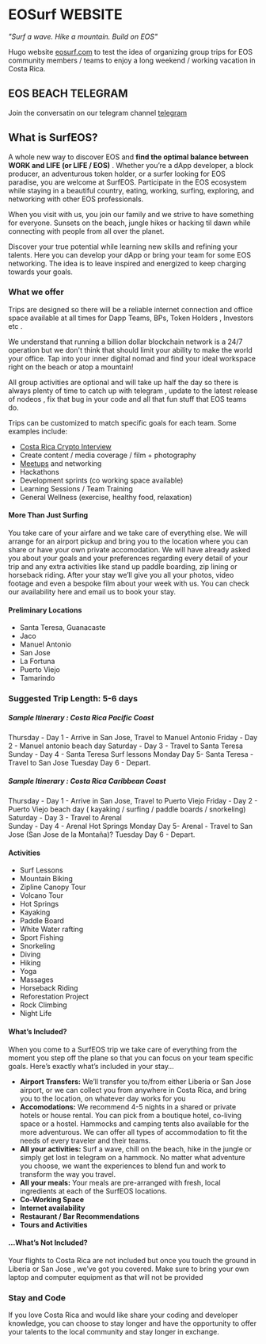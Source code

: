 # EOSurf WEBSITE  
*"Surf a wave. Hike a mountain. Build on EOS"*

Hugo website [eosurf.com](http://eosurf.com) to test the idea of organizing group trips for EOS community members / teams  to enjoy a long weekend / working vacation in Costa Rica. 

## EOS BEACH TELEGRAM
Join the conversatin on our telegram channel [telegram](https://t.me/eosbeach)

## What is SurfEOS?
A whole new way to discover EOS and **find the optimal balance between WORK and LIFE (or LIFE / EOS)** . Whether you’re a dApp developer, a block producer, an adventurous token holder, or a surfer looking for EOS paradise, you are welcome at SurfEOS. Participate in the EOS ecosystem while staying in a beautiful country, eating, working, surfing, exploring, and networking with other EOS professionals. 

When you visit with us, you join our family and we strive to have something for everyone. Sunsets on the beach, jungle hikes or hacking til dawn while connecting with people from all over the planet.

Discover your true potential while learning new skills and refining your talents. Here you can develop your dApp or bring your team for some EOS networking. The idea is to leave inspired and energized to keep charging towards your goals.

### What we offer
Trips are designed so there will be a reliable internet connection and office space available at all times for Dapp Teams, BPs, Token Holders , Investors etc . 

We understand that running a billion dollar blockchain network is a 24/7 operation but we don't think that should limit your ability to make the world your office. Tap into your inner digital nomad and find your ideal workspace right on the beach or atop a mountain!

All group activities are optional and will take up half the day so there is always plenty of time to catch up with telegram , update to the latest release of nodeos , fix that bug in your code and all that fun stuff that EOS teams do.

Trips can be customized to match specific goals for each team. Some examples include:

 - [Costa Rica Crypto Interview](https://www.youtube.com/channel/UCHPQbgCohxxg49zYrAFu_9Q/featured)
 - Create content / media coverage / film + photography
 - [Meetups](https://www.meetup.com/EOS-Costa-Rica/) and networking
 - Hackathons
 - Development sprints (co working space available)
 - Learning Sessions / Team Training
 - General Wellness (exercise, healthy food, relaxation)


#### More Than Just Surfing

You take care of your airfare and we take care of everything else. We will arrange for an airport pickup and bring you to the location where you can share or have your own private accomodation. We will have already asked you about your goals and your preferences regarding every detail of your trip and any extra activities like stand up paddle boarding, zip lining or horseback riding. After your stay we’ll give you all your photos, video footage and even a bespoke film about your week with us. You can check our availability here and email us to book your stay.

#### Preliminary Locations
 - Santa Teresa, Guanacaste
 - Jaco
 - Manuel Antonio
 - San Jose
 - La Fortuna
 - Puerto Viejo
 - Tamarindo

### Suggested Trip Length: 5-6 days

##### *Sample Itinerary* : Costa Rica Pacific Coast
Thursday - Day 1 - Arrive in San Jose, Travel to Manuel Antonio
Friday - Day 2 - Manuel antonio beach day
Saturday - Day 3 - Travel to Santa Teresa
Sunday - Day 4 - Santa Teresa Surf lessons
Monday Day 5-  Santa Teresa - Travel to San Jose
Tuesday Day 6 - Depart.

##### *Sample Itinerary* : Costa Rica Caribbean Coast
Thursday - Day 1 - Arrive in San Jose, Travel to Puerto Viejo
Friday - Day 2 - Puerto Viejo beach day ( kayaking / surfing / paddle boards / snorkeling) 
Saturday - Day 3 - Travel to Arenal  
Sunday - Day 4 - Arenal Hot Springs 
Monday Day 5-  Arenal - Travel to San Jose  (San Jose de la Montaña)?
Tuesday Day 6 - Depart.

#### Activities

- Surf Lessons
- Mountain Biking
- Zipline Canopy Tour
- Volcano Tour
- Hot Springs
- Kayaking
- Paddle Board
- White Water rafting
- Sport Fishing
- Snorkeling
- Diving
- Hiking
- Yoga
- Massages
- Horseback Riding
- Reforestation Project
- Rock Climbing
- Night Life

#### What’s Included?

When you come to a SurfEOS trip we take care of everything from the moment you step off the plane so that you can focus on your team specific goals. Here’s exactly what’s included in your stay…

- **Airport Transfers:** We’ll transfer you to/from either Liberia or San Jose airport, or we can collect you from anywhere in Costa Rica, and bring you to the location, on whatever day works for you
- **Accomodations:** We recommend 4-5 nights in a shared or private hotels or house rental. You can pick from a boutique hotel, co-living space or a hostel. Hammocks and camping tents also available for the more adventurous. We can offer all types of accommodation to fit the needs of every traveler and their teams. 
- **All your activities:** Surf a wave, chill on the beach, hike in the jungle or simply get lost in telegram on a hammock. No matter what adventure you choose, we want the experiences to blend fun and work to transform the way you travel. 
- **All your meals:** Your meals are pre-arranged with fresh, local ingredients at each of the SurfEOS locations.
- **Co-Working Space**
- **Internet availability** 
- **Restaurant /  Bar Recommendations**
- **Tours and Activities** 

#### …What’s Not Included?
Your flights to Costa Rica are not included but once you touch the ground in Liberia or San Jose , we’ve got you covered. Make sure to bring your own laptop and computer equipment as that will not be provided

### Stay and Code
If you love Costa Rica and would like share your coding and developer knowledge, you can choose to stay longer and have the opportunity to offer your talents to the local community and stay longer in exchange.

